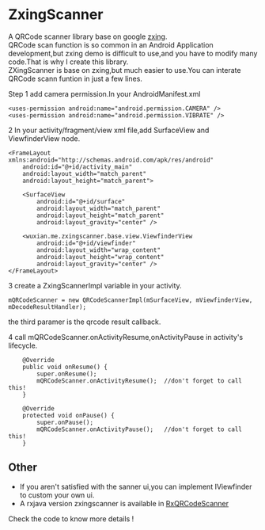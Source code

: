 # ZxingScanner
A QRCode scanner library base on google [zxing](https://github.com/zxing/zxing).                       
QRCode scan function is so common in an Android Application development,but zxing demo is difficult to use,and you have to modify many code.That is why I create this library.                     
ZXingScanner is base on zxing,but much easier to use.You can interate QRCode scann funtion in just a few lines.                        


Step 1 add camera permission.In your AndroidManifest.xml          

````
<uses-permission android:name="android.permission.CAMERA" />
<uses-permission android:name="android.permission.VIBRATE" />

````                                     
2 In your activity/fragment/view xml file,add SurfaceView and ViewfinderView node.                 

````
<FrameLayout xmlns:android="http://schemas.android.com/apk/res/android"
    android:id="@+id/activity_main"
    android:layout_width="match_parent"
    android:layout_height="match_parent">

    <SurfaceView
        android:id="@+id/surface"
        android:layout_width="match_parent"
        android:layout_height="match_parent"
        android:layout_gravity="center" />

    <wuxian.me.zxingscanner.base.view.ViewfinderView
        android:id="@+id/viewfinder"
        android:layout_width="wrap_content"
        android:layout_height="wrap_content"
        android:layout_gravity="center" />
</FrameLayout>
````
3 create a ZxingScannerImpl variable in your activity.        
           
````
mQRCodeScanner = new QRCodeScannerImpl(mSurfaceView, mViewfinderView, mDecodeResultHandler);
````
the third paramer is the qrcode result callback.

4 call mQRCodeScanner.onActivityResume,onActivityPause in activity's lifecycle.                         

````
    @Override
    public void onResume() {
        super.onResume();
        mQRCodeScanner.onActivityResume();  //don't forget to call this!
    }

    @Override
    protected void onPause() {
        super.onPause();
        mQRCodeScanner.onActivityPause();   //don't forget to call this!
    }
````

 
##  Other
        
* If you aren't satisfied with the sanner ui,you can implement IViewfinder to custom your own ui. 
* A rxjava version zxingscanner is available in [RxQRCodeScanner](https://github.com/xiaoshenke/RxQRCodeScanner)

Check the code to know more details !


